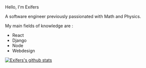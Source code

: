 Hello, I'm Exifers

A software engineer previously passionated with Math and Physics.

My main fields of knowledge are :

- React
- Django
- Node
- Webdesign

[![Exifers's github stats](https://github-readme-stats.vercel.app/api?username=Exifers)](https://github.com/anuraghazra/github-readme-stats)
